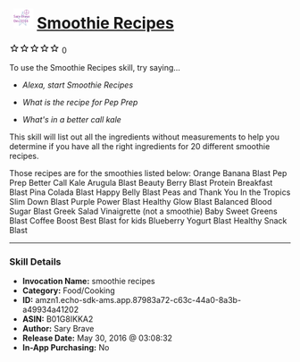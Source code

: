# &nbsp;<img src="skill_icon" alt="Smoothie Recipes icon" width="36"> [Smoothie Recipes](http://alexa.amazon.com/#skills/amzn1.echo-sdk-ams.app.87983a72-c63c-44a0-8a3b-a49934a41202)
![0 stars](../../images/ic_star_border_black_18dp_1x.png)![0 stars](../../images/ic_star_border_black_18dp_1x.png)![0 stars](../../images/ic_star_border_black_18dp_1x.png)![0 stars](../../images/ic_star_border_black_18dp_1x.png)![0 stars](../../images/ic_star_border_black_18dp_1x.png) 0

To use the Smoothie Recipes skill, try saying...

* *Alexa, start Smoothie Recipes*

* *What is the recipe for Pep Prep*

* *What's in a better call kale*

This skill will list out all the ingredients without measurements to help you determine if you have all the right ingredients for 20 different smoothie recipes. 

Those recipes are for the smoothies listed below:
Orange Banana Blast
Pep Prep
Better Call Kale
Arugula Blast
Beauty Berry Blast
Protein Breakfast Blast
Pina Colada Blast
Happy Belly Blast
Peas and Thank You
In the Tropics
Slim Down Blast
Purple Power Blast
Healthy Glow Blast
Balanced Blood Sugar Blast
Greek Salad Vinaigrette (not a smoothie)
Baby Sweet Greens Blast
Coffee Boost
Best Blast for kids
Blueberry Yogurt Blast
Healthy Snack Blast

***

### Skill Details

* **Invocation Name:** smoothie recipes
* **Category:** Food/Cooking
* **ID:** amzn1.echo-sdk-ams.app.87983a72-c63c-44a0-8a3b-a49934a41202
* **ASIN:** B01G8IKKA2
* **Author:** Sary Brave
* **Release Date:** May 30, 2016 @ 03:08:32
* **In-App Purchasing:** No
